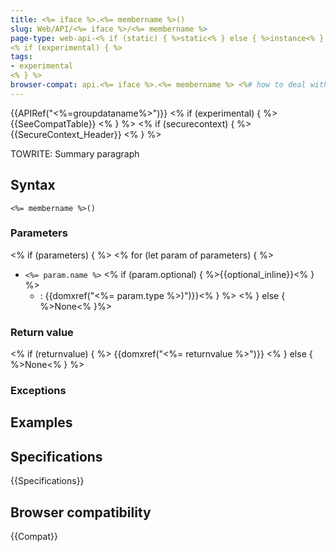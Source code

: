 ```yaml
---
title: <%= iface %>.<%= membername %>()
slug: Web/API/<%= iface %>/<%= membername %>
page-type: web-api-<% if (static) { %>static<% } else { %>instance<% } %>-method
<% if (experimental) { %>
tags:
- experimental
<% } %>
browser-compat: api.<%= iface %>.<%= membername %> <%# how to deal with static methods having same name as instance method? %>
---
```

{{APIRef("<%=groupdataname%>")}}
<% if (experimental) { %>
{{SeeCompatTable}}
<% } %>
<% if (securecontext) { %>
{{SecureContext_Header}}
<% } %>

TOWRITE: Summary paragraph

## Syntax

```js-nolint
<%= membername %>()
```

### Parameters
<% if (parameters) { %>
<% for (let param of parameters) { %>
- `<%= param.name %>` <% if (param.optional) { %>{{optional_inline}}<% } %>
  - : {{domxref("<%= param.type %>)")}}<% } %>
<% } else { %>None<% }%>

### Return value

<% if (returnvalue) { %>
{{domxref("<%= returnvalue %>")}}
<% } else { %>None<% } %>

### Exceptions

## Examples

## Specifications

{{Specifications}}

## Browser compatibility

{{Compat}}

